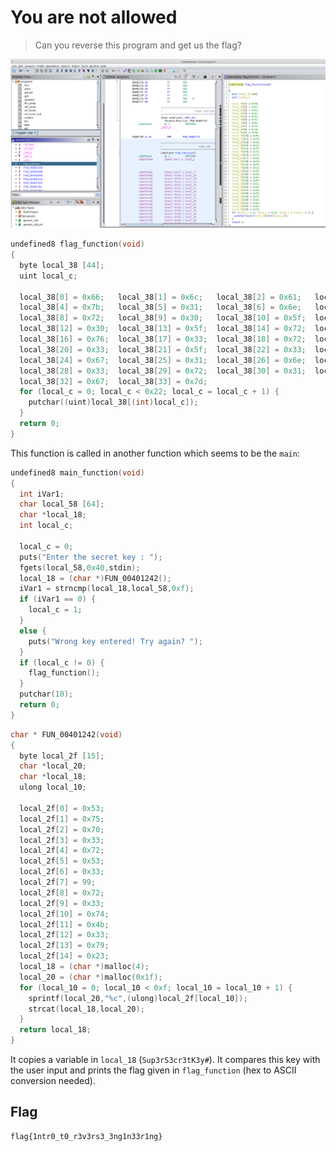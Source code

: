 # You are not allowed

> Can you reverse this program and get us the flag?

![image-20210811090007932](img/image-20210811090007932.png)

```c
undefined8 flag_function(void)
{
  byte local_38 [44];
  uint local_c;
  
  local_38[0] = 0x66;   local_38[1] = 0x6c;   local_38[2] = 0x61;   local_38[3] = 0x67;
  local_38[4] = 0x7b;   local_38[5] = 0x31;   local_38[6] = 0x6e;   local_38[7] = 0x74;
  local_38[8] = 0x72;   local_38[9] = 0x30;   local_38[10] = 0x5f;  local_38[11] = 0x74;
  local_38[12] = 0x30;  local_38[13] = 0x5f;  local_38[14] = 0x72;  local_38[15] = 0x33;
  local_38[16] = 0x76;  local_38[17] = 0x33;  local_38[18] = 0x72;  local_38[19] = 0x73;
  local_38[20] = 0x33;  local_38[21] = 0x5f;  local_38[22] = 0x33;  local_38[23] = 0x6e;
  local_38[24] = 0x67;  local_38[25] = 0x31;  local_38[26] = 0x6e;  local_38[27] = 0x33;
  local_38[28] = 0x33;  local_38[29] = 0x72;  local_38[30] = 0x31;  local_38[31] = 0x6e;
  local_38[32] = 0x67;  local_38[33] = 0x7d;
  for (local_c = 0; local_c < 0x22; local_c = local_c + 1) {
    putchar((uint)local_38[(int)local_c]);
  }
  return 0;
}
```

This function is called in another function which seems to be the `main`:

```c
undefined8 main_function(void)
{
  int iVar1;
  char local_58 [64];
  char *local_18;
  int local_c;
  
  local_c = 0;
  puts("Enter the secret key : ");
  fgets(local_58,0x40,stdin);
  local_18 = (char *)FUN_00401242();
  iVar1 = strncmp(local_18,local_58,0xf);
  if (iVar1 == 0) {
    local_c = 1;
  }
  else {
    puts("Wrong key entered! Try again? ");
  }
  if (local_c != 0) {
    flag_function();
  }
  putchar(10);
  return 0;
}
```

```c
char * FUN_00401242(void)
{
  byte local_2f [15];
  char *local_20;
  char *local_18;
  ulong local_10;
  
  local_2f[0] = 0x53;
  local_2f[1] = 0x75;
  local_2f[2] = 0x70;
  local_2f[3] = 0x33;
  local_2f[4] = 0x72;
  local_2f[5] = 0x53;
  local_2f[6] = 0x33;
  local_2f[7] = 99;
  local_2f[8] = 0x72;
  local_2f[9] = 0x33;
  local_2f[10] = 0x74;
  local_2f[11] = 0x4b;
  local_2f[12] = 0x33;
  local_2f[13] = 0x79;
  local_2f[14] = 0x23;
  local_18 = (char *)malloc(4);
  local_20 = (char *)malloc(0x1f);
  for (local_10 = 0; local_10 < 0xf; local_10 = local_10 + 1) {
    sprintf(local_20,"%c",(ulong)local_2f[local_10]);
    strcat(local_18,local_20);
  }
  return local_18;
}
```

It copies a variable in `local_18` (`Sup3rS3cr3tK3y#`). It compares this key with the user input and prints the flag given in `flag_function` (hex to ASCII conversion needed).

## Flag

```
flag{1ntr0_t0_r3v3rs3_3ng1n33r1ng}
```



